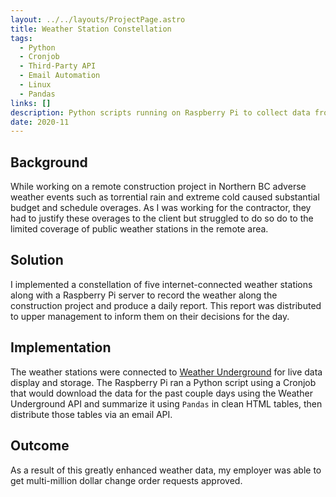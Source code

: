 ```yaml
---
layout: ../../layouts/ProjectPage.astro
title: Weather Station Constellation
tags:
  - Python
  - Cronjob
  - Third-Party API
  - Email Automation
  - Linux
  - Pandas
links: []
description: Python scripts running on Raspberry Pi to collect data from constellation of remote weather stations and send daily report to project management.
date: 2020-11
---
```


## Background

While working on a remote construction project in Northern BC adverse weather events such as torrential rain and extreme cold caused substantial budget and schedule overages. As I was working for the contractor, they had to justify these overages to the client but struggled to do so do to the limited coverage of public weather stations in the remote area.

## Solution

I implemented a constellation of five internet-connected weather stations along with a Raspberry Pi server to record the weather along the construction project and produce a daily report. This report was distributed to upper management to inform them on their decisions for the day.

## Implementation

The weather stations were connected to [Weather Underground](https://www.wunderground.com/) for live data display and storage. The Raspberry Pi ran a Python script using a Cronjob that would download the data for the past couple days using the Weather Underground API and summarize it using `Pandas` in clean HTML tables, then distribute those tables via an email API.

## Outcome

As a result of this greatly enhanced weather data, my employer was able to get multi-million dollar change order requests approved.
